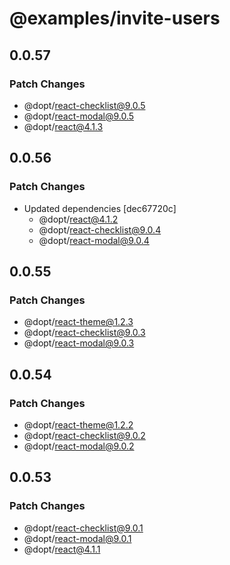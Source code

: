 # @examples/invite-users

## 0.0.57

### Patch Changes

- @dopt/react-checklist@9.0.5
- @dopt/react-modal@9.0.5
- @dopt/react@4.1.3

## 0.0.56

### Patch Changes

- Updated dependencies [dec67720c]
  - @dopt/react@4.1.2
  - @dopt/react-checklist@9.0.4
  - @dopt/react-modal@9.0.4

## 0.0.55

### Patch Changes

- @dopt/react-theme@1.2.3
- @dopt/react-checklist@9.0.3
- @dopt/react-modal@9.0.3

## 0.0.54

### Patch Changes

- @dopt/react-theme@1.2.2
- @dopt/react-checklist@9.0.2
- @dopt/react-modal@9.0.2

## 0.0.53

### Patch Changes

- @dopt/react-checklist@9.0.1
- @dopt/react-modal@9.0.1
- @dopt/react@4.1.1
